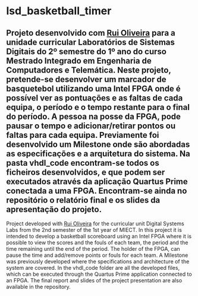 # lsd_basketball_timer

Projeto desenvolvido com [Rui Oliveira](https://github.com/ruimigueloliveira) para a unidade curricular Laboratórios de Sistemas Digitais do 2º semestre do 1º ano do curso Mestrado Integrado em Engenharia de Computadores e Telemática.
Neste projeto, pretende-se desenvolver um marcador de basquetebol utilizando uma Intel FPGA onde é possível ver as pontuações e as faltas de cada equipa, o período e o tempo restante para o final do período. A pessoa na posse da FPGA, pode pausar o tempo e adicionar/retirar pontos ou faltas para cada equipa.
Previamente foi desenvolvido um Milestone onde são abordadas as especificações e a arquitetura do sistema.
Na pasta vhdl_code encontram-se todos os ficheiros desenvolvidos, e que podem ser executados através da aplicação Quartus Prime conectada a uma FPGA.
Encontram-se ainda no repositório o relatório final e os slides da apresentação do projeto.
------------------------------------------------------------------------------------------------------------------
Project developed with [Rui Oliveira](https://github.com/ruimigueloliveira) for the curricular unit Digital Systems Labs from the 2nd semester of the 1st year of MIECT.
In this project it is intended to develop a basketball scoreboard using an Intel FPGA where it is possible to view the scores and the fouls of each team, the period and the time remaining until the end of the period. The holder of the FPGA, can pause the time and add/remove points or fouls for each team.
A Milestone was previously developed where the specifications and architecture of the system are covered.
In the vhdl_code folder are all the developed files, which can be executed through the Quartus Prime application connected to an FPGA.
The final report and slides of the project presentation are also available in the repository.
